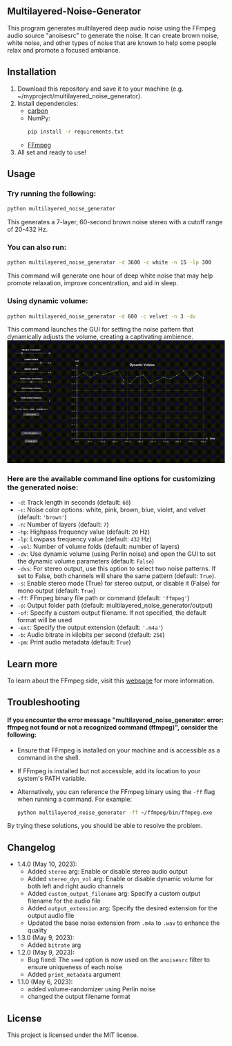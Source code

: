 ## Multilayered-Noise-Generator
This program generates multilayered deep audio noise using the FFmpeg audio source "anoisesrc" to generate the noise. It can create brown noise, white noise, and other types of noise that are known to help some people relax and promote a focused ambiance.

## Installation
1. Download this repository and save it to your machine (e.g. ~/myproject/multilayered_noise_generator).
2. Install dependencies:
    - [carbon](https://github.com/nvfp/carbon)
    - NumPy:
        ```sh
        pip install -r requirements.txt
        ```
    - [FFmpeg](https://ffmpeg.org/download.html)
3. All set and ready to use!

## Usage
### Try running the following:
```sh
python multilayered_noise_generator
```
This generates a 7-layer, 60-second brown noise stereo with a cutoff range of 20-432 Hz.

### You can also run:
```sh
python multilayered_noise_generator -d 3600 -c white -n 15 -lp 300
```
This command will generate one hour of deep white noise that may help promote relaxation, improve concentration, and aid in sleep.

### Using dynamic volume:
```sh
python multilayered_noise_generator -d 600 -c velvet -n 3 -dv
```
This command launches the GUI for setting the noise pattern that dynamically adjusts the volume, creating a captivating ambience.
![Dynamic volume demo gif](media/dv-demo.gif)

### Here are the available command line options for customizing the generated noise:
* `-d`: Track length in seconds (default: `60`)
* `-c`: Noise color options: white, pink, brown, blue, violet, and velvet (default: `'brown'`)
* `-n`: Number of layers (default: `7`)
* `-hp`: Highpass frequency value (default: `20` Hz)
* `-lp`: Lowpass frequency value (default: `432` Hz)
* `-vol`: Number of volume folds (default: number of layers)
* `-dv`: Use dynamic volume (using Perlin noise) and open the GUI to set the dynamic volume parameters (default: `False`)
* `-dvs`: For stereo output, use this option to select two noise patterns. If set to False, both channels will share the same pattern (default: `True`).
* `-s`: Enable stereo mode (True) for stereo output, or disable it (False) for mono output (default: `True`)
* `-ff`: FFmpeg binary file path or command (default: `'ffmpeg'`)
* `-o`: Output folder path (default: multilayered_noise_generator/output)
* `-of`: Specify a custom output filename. If not specified, the default format will be used
* `-ext`: Specify the output extension (default: `'.m4a'`)
* `-b`: Audio bitrate in kilobits per second (default: `256`)
* `-pm`: Print audio metadata (default: `True`)

## Learn more
To learn about the FFmpeg side, visit this [webpage](https://nvfp.github.io/misc/ffmpeg/index.html#multilayered_noise_generator) for more information.

## Troubleshooting
#### If you encounter the error message "multilayered_noise_generator: error: ffmpeg not found or not a recognized command (ffmpeg)", consider the following:
- Ensure that FFmpeg is installed on your machine and is accessible as a command in the shell.
- If FFmpeg is installed but not accessible, add its location to your system's PATH variable.
- Alternatively, you can reference the FFmpeg binary using the `-ff` flag when running a command. For example:

    ```sh
    python multilayered_noise_generator -ff ~/ffmpeg/bin/ffmpeg.exe
    ```
By trying these solutions, you should be able to resolve the problem.

## Changelog
- 1.4.0 (May 10, 2023):
    - Added `stereo` arg: Enable or disable stereo audio output
    - Added `stereo_dyn_vol` arg: Enable or disable dynamic volume for both left and right audio channels
    - Added `custom_output_filename` arg: Specify a custom output filename for the audio file
    - Added `output_extension` arg: Specify the desired extension for the output audio file
    - Updated the base noise extension from `.m4a` to `.wav` to enhance the quality
- 1.3.0 (May 9, 2023):
    - Added `bitrate` arg
- 1.2.0 (May 9, 2023):
    - Bug fixed: The `seed` option is now used on the `anoisesrc` filter to ensure uniqueness of each noise
    - Added `print_metadata` argument
- 1.1.0 (May 6, 2023):
    - added volume-randomizer using Perlin noise
    - changed the output filename format

## License
This project is licensed under the MIT license.
